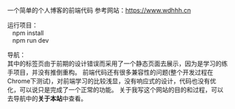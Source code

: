 一个简单的个人博客的前端代码
参考网站：https://www.wdhhh.cn

运行项目：
<br>
&nbsp;&nbsp; npm install
<br>
&nbsp;&nbsp; npm run dev

导航：
<br>
<img src=""/>
<br>
其中的标签页由于前期的设计错误而采用了一个静态页面去展示，因为是学习的练手项目，并没有推倒重构。
前端代码还有很多兼容性的问题(整个开发过程在Chrome下测试)，对前端学习的比较浅显，没有响应式的设计，代码也没有优化，可以说只是完成了一个正常的功能。
关于我写这个网站的目的和过程，可以去导航中的<strong>关于本站</strong>中查看。
